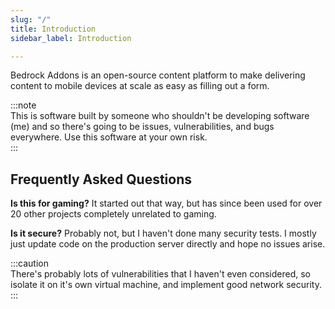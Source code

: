 ```yaml
---
slug: "/"
title: Introduction
sidebar_label: Introduction

---
```

Bedrock Addons is an open-source content platform to make delivering content to mobile devices at scale as easy as filling out a form.

:::note  
This is software built by someone who shouldn't be developing software (me) and so there's going to be issues, vulnerabilities, and bugs everywhere. Use this software at your own risk.  
:::

## Frequently Asked Questions

**Is this for gaming?** It started out that way, but has since been used for over 20 other projects completely unrelated to gaming.

**Is it secure?** Probably not, but I haven't done many security tests. I mostly just update code on the production server directly and hope no issues arise.

:::caution  
There's probably lots of vulnerabilities that I haven't even considered, so isolate it on it's own virtual machine, and implement good network security.  
:::